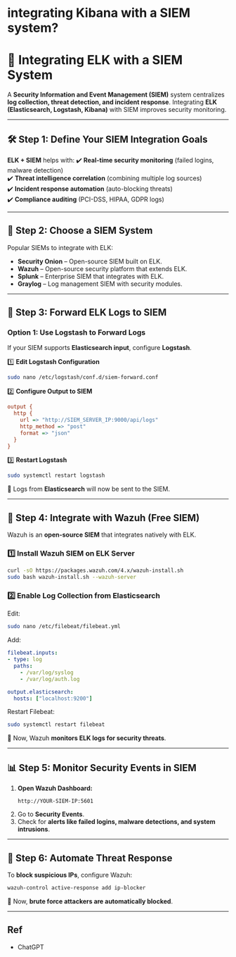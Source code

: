 # integrating Kibana with a SIEM system?

# **🔗 Integrating ELK with a SIEM System**
A **Security Information and Event Management (SIEM)** system centralizes **log collection, threat detection, and incident response**. Integrating **ELK (Elasticsearch, Logstash, Kibana)** with SIEM improves security monitoring.

---

## **🛠 Step 1: Define Your SIEM Integration Goals**
**ELK + SIEM** helps with:
✔️ **Real-time security monitoring** (failed logins, malware detection)  
✔️ **Threat intelligence correlation** (combining multiple log sources)  
✔️ **Incident response automation** (auto-blocking threats)  
✔️ **Compliance auditing** (PCI-DSS, HIPAA, GDPR logs)

---

## **📂 Step 2: Choose a SIEM System**
Popular SIEMs to integrate with ELK:
- **Security Onion** – Open-source SIEM built on ELK.
- **Wazuh** – Open-source security platform that extends ELK.
- **Splunk** – Enterprise SIEM that integrates with ELK.
- **Graylog** – Log management SIEM with security modules.

---

## **📡 Step 3: Forward ELK Logs to SIEM**
### **Option 1: Use Logstash to Forward Logs**
If your SIEM supports **Elasticsearch input**, configure **Logstash**.

1️⃣ **Edit Logstash Configuration**
```bash
sudo nano /etc/logstash/conf.d/siem-forward.conf
```
2️⃣ **Configure Output to SIEM**
```ini
output {
  http {
    url => "http://SIEM_SERVER_IP:9000/api/logs"
    http_method => "post"
    format => "json"
  }
}
```
3️⃣ **Restart Logstash**
```bash
sudo systemctl restart logstash
```
🔹 Logs from **Elasticsearch** will now be sent to the SIEM.

---

## **🔌 Step 4: Integrate with Wazuh (Free SIEM)**
Wazuh is an **open-source SIEM** that integrates natively with ELK.

### **1️⃣ Install Wazuh SIEM on ELK Server**
```bash
curl -sO https://packages.wazuh.com/4.x/wazuh-install.sh
sudo bash wazuh-install.sh --wazuh-server
```

### **2️⃣ Enable Log Collection from Elasticsearch**
Edit:
```bash
sudo nano /etc/filebeat/filebeat.yml
```
Add:
```yaml
filebeat.inputs:
- type: log
  paths:
    - /var/log/syslog
    - /var/log/auth.log

output.elasticsearch:
  hosts: ["localhost:9200"]
```
Restart Filebeat:
```bash
sudo systemctl restart filebeat
```
🔹 Now, Wazuh **monitors ELK logs for security threats**.

---

## **📊 Step 5: Monitor Security Events in SIEM**
1. **Open Wazuh Dashboard:**  
   ```
   http://YOUR-SIEM-IP:5601
   ```
2. Go to **Security Events**.
3. Check for **alerts like failed logins, malware detections, and system intrusions**.

---

## **🚨 Step 6: Automate Threat Response**
To **block suspicious IPs**, configure Wazuh:
```bash
wazuh-control active-response add ip-blocker
```
🔹 Now, **brute force attackers are automatically blocked**.

---

## Ref

- ChatGPT